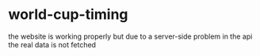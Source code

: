 # world-cup-timing
the website is working properly but due to a server-side problem in the api the real data is not fetched

